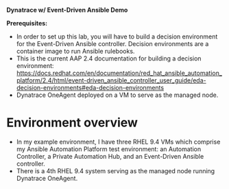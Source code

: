 **Dynatrace w/ Event-Driven Ansible Demo**

**Prerequisites:**
- In order to set up this lab, you will have to build a decision environment for the Event-Driven Ansible controller.
Decision environments are a container image to run Ansible rulebooks.
- This is the current AAP 2.4 documentation for building a decision environment: https://docs.redhat.com/en/documentation/red_hat_ansible_automation_platform/2.4/html/event-driven_ansible_controller_user_guide/eda-decision-environments#eda-decision-environments
- Dynatrace OneAgent deployed on a VM to serve as the managed node.

# Environment overview
- In my example environment, I have three RHEL 9.4 VMs which comprise my Ansible Automation Platform test environment: an Automation Controller, a Private Automation Hub, and an Event-Driven Ansible controller.
- There is a 4th RHEL 9.4 system serving as the managed node running Dynatrace OneAgent.
